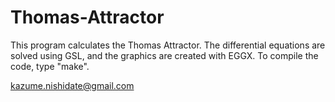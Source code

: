 # Thomas-Attractor

This program calculates the Thomas Attractor. The differential
equations are solved using GSL, and the graphics are created with
EGGX. To compile the code, type "make".

kazume.nishidate@gmail.com
